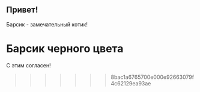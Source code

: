 ## Привет!

Барсик - замечательный котик! 

# Барсик черного цвета

С этим согласен!
>>>>>>> 8bac1a6765700e000e92663079f4c62129ea93ae
